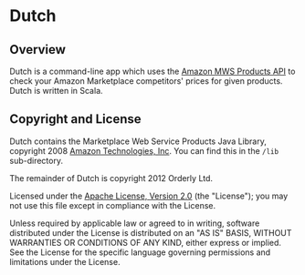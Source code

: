 # Dutch ##

## Overview ##

Dutch is a command-line app which uses the [Amazon MWS Products API](https://developer.amazonservices.com/gp/mws/api.html/192-0013333-8270332?ie=UTF8&section=products&group=products&version=latest) to check your Amazon Marketplace competitors' prices for given products. Dutch is written in Scala.

## Copyright and License ##

Dutch contains the Marketplace Web Service Products Java Library, copyright
2008 [Amazon Technologies, Inc](http://www.amazon.com/). You can find this
in the `/lib` sub-directory.

The remainder of Dutch is copyright 2012 Orderly Ltd. 

Licensed under the [Apache License, Version 2.0](http://www.apache.org/licenses/LICENSE-2.0) (the "License");
you may not use this file except in compliance with the License.

Unless required by applicable law or agreed to in writing, software
distributed under the License is distributed on an "AS IS" BASIS,
WITHOUT WARRANTIES OR CONDITIONS OF ANY KIND, either express or implied.
See the License for the specific language governing permissions and
limitations under the License.
